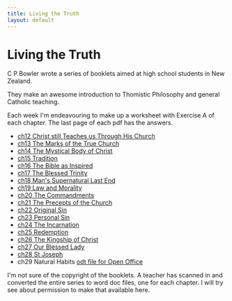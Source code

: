 ```yaml
---
title: Living the Truth
layout: default
---
```


Living the Truth
================

C P Bowler wrote a series of booklets aimed at high school students in New Zealand.

They make an awesome introduction to Thomistic Philosophy and general Catholic teaching.

Each week I'm endeavouring to make up a worksheet with Exercise A of each chapter.  The last page of each pdf has the answers.

* [ch12 Christ still Teaches us Through His Church](ch12exA.pdf)
* [ch13 The Marks of the True Church](ch13exA.pdf)
* [ch14 The Mystical Body of Christ](ch14exA.pdf)
* [ch15 Tradition](ch15exA.pdf)
* [ch16 The Bible as Inspired](ch16exA.pdf)
* [ch17 The Blessed Trinity](ch17exA.pdf)  
* [ch18 Man's Supernatural Last End](ch18exA.pdf) 
* [ch19 Law and Morality](ch19exA.pdf)
* [ch20 The Commandments](ch20exA.pdf)
* [ch21 The Precepts of the Church](ch21exA.pdf)
* [ch22 Original Sin](ch22exA.pdf)
* [ch23 Personal Sin](ch23exA.pdf)
* [ch24 The Incarnation](ch24exA.pdf) 
* [ch25 Redemption](ch25exA.pdf)
* [ch26 The Kingship of Christ](ch26exA.pdf)
* [ch27 Our Blessed Lady](ch27exA.pdf)
* [ch28 St Joseph](ch28exA.pdf)
* ch29 Natural Habits [odt file for Open Office](ch29.odt)

I'm not sure of the copyright of the booklets.  A teacher has scanned in and converted the entire series to word doc files, one for each chapter.  I will try see about permission to make that available here.



